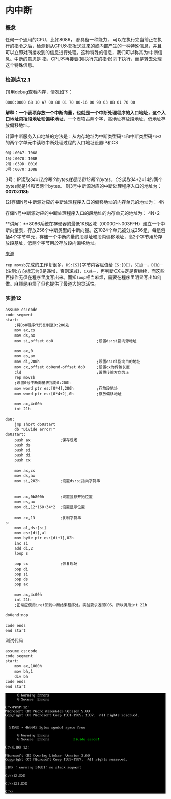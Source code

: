 # 内中断

### 概念

任何一个通用的CPU，比如8086， 都具备一种能力， 可以在执行完当前正在执行的指令之后，检测到从CPU外部发送过来的或内部产生的一种特殊信息，并且可以立即对所接收到的信息进行处理。这种特殊的信息，我们可以称其为:中断信息。中断的意思是
指，CPU不再接着(刚执行完的指令)向下执行，而是转去处理这个特殊信息。

### 检测点12.1

(1)用debug查看内存，情况如下：

`0000:0000 68 10 A7 00 8B 01 70 00-16 00 9D 03 8B 01 70 00`

**解释：**一个表项存放一个中断向量，也就是一个中断处理程序的入口地址，这个入口地址包括**段地址**和**偏移地址**，一个表项占两个字，高地址存放段地址，低地址存放偏移地址。

 计算中断服务入口地址的方法是：从内存地址为中断类型码`*4`和中断类型码`*4+2`的两个字单元中读取中断处理过程的入口地址设置IP和CS

   ```assembly
 0号：00A7：1068
 1号：0070：108B
 2号：039D：0016
 3号：0070：108B
   ```



   3号：IP读取3*4=12的两个bytes就是12和13两个bytes，CS读取3*4+2=14的两个bytes就是14和15两个bytes。
   则3号中断源对应的中断处理程序入口的地址为：**0070:018b**


(2)存储N号中断源对应的中断处理程序入口的偏移地址的内存单元的地址为： 4N

存储N号中断源对应的中断处理程序入口的段地址的内存单元的地址为：  4N+2

 **讲解：**8086系统在存储器的最低1KB区域（00000H~003FFH）建立一个中断向量表，存放256个中断类型的中断向量。这1024个单元被分成256组，每组包括4个字节单元，存储一个中断向量的段基址和段内偏移地址，高2个字节用於存放段基址，低两个字节用於存放段内偏移地址。

[来源](http://blog.sina.com.cn/s/blog_171daf8e00102xcow.html)

`rep movsb`完成的工作复很多，`DS:[SI]`字节内容赋值给 `ES:[DI]`，`SI加一`，`DI加一`(注制:方向标志为0是递增，否则递减)，`CX减一`，再判断CX决定是否继续，而这些百操作无须在程序里度写出来。而知`loop`相当麻烦，需要在程序里明显写出如何做。麻烦是麻烦了但也提供了最道大的灵活性。

### 实验12

```assembly
assume cs:code
code segment	
start:
	;将Do0程序代码复制至0:200处
	mov ax,cs
	mov ds,ax
	mov si,offset do0					;设置ds:si指向源地址
	
	mov ax,0
	mov es,ax
	mov di,200h							;设置es:di指向目的地址
	mov cx,offset do0end-offset do0		;设置cx为传输长度
	cld									;设置传输方向为正
	rep movsb
	;设置0号中断向量表指向0:200h
	mov word ptr es:[0*4],200h			;存放段地址
	mov word ptr es:[0*4+2],0h 			;存放偏移地址
	
	mov ax,4c00h
	int 21h

do0:
	jmp short do0start
	db "Divide error!"
do0start:	
	push ax				;保存现场
	push ds
	push si
	push di
	push cx	
	
	mov ax,cs
	mov ds,ax
	mov si,202h			;设置ds:si指向字符串

	
	mov ax,0b800h		;设置显存开始位置
	mov es,ax
	mov di,12*160+34*2	;设置显示位置
	
	mov cx,13			;复制字符串
s:
	mov al,ds:[si]
	mov es:[di],al
	mov byte ptr es:[di+1],02h
	inc si
	add di,2
	loop s
							
	pop cx				;恢复现场
	pop di
	pop si
	pop ds
	pop ax
	
	mov ax,4c00h 
	int 21h
	;正常应使用iret回到中断结束程序处，实验要求返回DOS，所以调用int 21h    
	
do0end:nop

code ends
end start
```

测试代码

```assembly
assume cs:code
code segment
start:
	mov ax,1000h
	mov bh,1
	div bh
code ends
end start
```

![image-20200513121719036](images\image-20200513121719036.png)